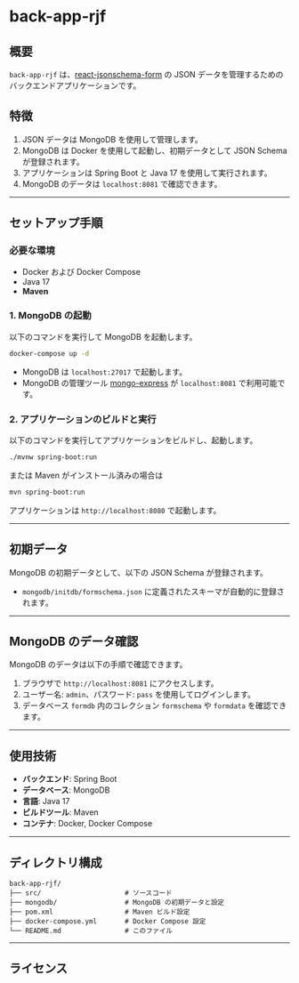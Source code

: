 # back-app-rjf

## 概要

`back-app-rjf` は、[react-jsonschema-form](https://github.com/rjsf-team/react-jsonschema-form) の JSON データを管理するためのバックエンドアプリケーションです。

## 特徴

1. JSON データは MongoDB を使用して管理します。
2. MongoDB は Docker を使用して起動し、初期データとして JSON Schema が登録されます。
3. アプリケーションは Spring Boot と Java 17 を使用して実行されます。
4. MongoDB のデータは `localhost:8081` で確認できます。

---

## セットアップ手順

### 必要な環境

- Docker および Docker Compose
- Java 17
- **Maven**

### 1. MongoDB の起動

以下のコマンドを実行して MongoDB を起動します。

```sh
docker-compose up -d
```

- MongoDB は `localhost:27017` で起動します。
- MongoDB の管理ツール [mongo-express](https://github.com/mongo-express/mongo-express) が `localhost:8081` で利用可能です。

### 2. アプリケーションのビルドと実行

以下のコマンドを実行してアプリケーションをビルドし、起動します。

```sh
./mvnw spring-boot:run
```

または Maven がインストール済みの場合は

```sh
mvn spring-boot:run
```

アプリケーションは `http://localhost:8080` で起動します。

---

## 初期データ

MongoDB の初期データとして、以下の JSON Schema が登録されます。

- `mongodb/initdb/formschema.json` に定義されたスキーマが自動的に登録されます。

---

## MongoDB のデータ確認

MongoDB のデータは以下の手順で確認できます。

1. ブラウザで `http://localhost:8081` にアクセスします。
2. ユーザー名: `admin`、パスワード: `pass` を使用してログインします。
3. データベース `formdb` 内のコレクション `formschema` や `formdata` を確認できます。

---

## 使用技術

- **バックエンド**: Spring Boot
- **データベース**: MongoDB
- **言語**: Java 17
- **ビルドツール**: Maven
- **コンテナ**: Docker, Docker Compose

---

## ディレクトリ構成

```
back-app-rjf/
├── src/                     # ソースコード
├── mongodb/                 # MongoDB の初期データと設定
├── pom.xml                  # Maven ビルド設定
├── docker-compose.yml       # Docker Compose 設定
└── README.md                # このファイル
```

---

## ライセンス
